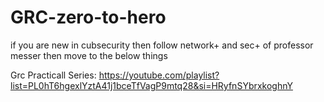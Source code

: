 # GRC-zero-to-hero

if you are new in cubsecurity then follow network+ and sec+ of professor messer then move to the below things

Grc Practicall Series:
https://youtube.com/playlist?list=PL0hT6hgexlYztA41j1bceTfVagP9mtq28&si=HRyfnSYbrxkoghnY
